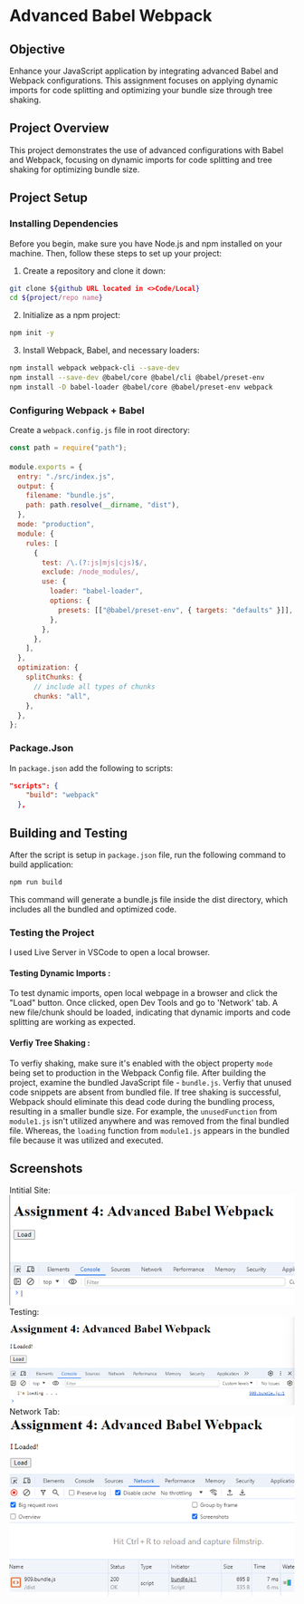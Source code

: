 # Advanced Babel Webpack

## Objective

Enhance your JavaScript application by integrating advanced Babel and Webpack configurations. This assignment focuses on applying dynamic imports for code splitting and optimizing your bundle size through tree shaking.

## Project Overview

This project demonstrates the use of advanced configurations with Babel and Webpack, focusing on dynamic imports for code splitting and tree shaking for optimizing bundle size.

## Project Setup

### Installing Dependencies

Before you begin, make sure you have Node.js and npm installed on your machine. Then, follow these steps to set up your project:

1. Create a repository and clone it down:

```bash
git clone ${github URL located in <>Code/Local}
cd ${project/repo name}
```

2. Initialize as a npm project:

```bash
npm init -y
```

3. Install Webpack, Babel, and necessary loaders:

```bash
npm install webpack webpack-cli --save-dev
npm install --save-dev @babel/core @babel/cli @babel/preset-env
npm install -D babel-loader @babel/core @babel/preset-env webpack

```

### Configuring Webpack + Babel

Create a `webpack.config.js` file in root directory:

```js
const path = require("path");

module.exports = {
  entry: "./src/index.js",
  output: {
    filename: "bundle.js",
    path: path.resolve(__dirname, "dist"),
  },
  mode: "production",
  module: {
    rules: [
      {
        test: /\.(?:js|mjs|cjs)$/,
        exclude: /node_modules/,
        use: {
          loader: "babel-loader",
          options: {
            presets: [["@babel/preset-env", { targets: "defaults" }]],
          },
        },
      },
    ],
  },
  optimization: {
    splitChunks: {
      // include all types of chunks
      chunks: "all",
    },
  },
};
```

### Package.Json

In `package.json` add the following to scripts:

```json
"scripts": {
    "build": "webpack"
  },
```

## Building and Testing

After the script is setup in `package.json` file, run the following command to build application:

```bash
npm run build
```

This command will generate a bundle.js file inside the dist directory, which includes all the bundled and optimized code.

### Testing the Project

I used Live Server in VSCode to open a local browser.

#### **Testing Dynamic Imports :**

To test dynamic imports, open local webpage in a browser and click the "Load" button. Once clicked, open Dev Tools and go to 'Network' tab. A new file/chunk should be loaded, indicating that dynamic imports and code splitting are working as expected.

#### **Verfiy Tree Shaking :**

To verfiy shaking, make sure it's enabled with the object property `mode` being set to production in the Webpack Config file. After building the project, examine the bundled JavaScript file - `bundle.js`. Verfiy that unused code snippets are absent from bundled file. If tree shaking is successful, Webpack should eliminate this dead code during the bundling process, resulting in a smaller bundle size. For example, the `unusedFunction` from `module1.js` isn't utilized anywhere and was removed from the final bundled file. Whereas, the `loading` function from `module1.js` appears in the bundled file because it was utilized and executed.

## Screenshots

Intitial Site:  
![alt text](image.png)  
Testing:  
![alt text](image-1.png)
Network Tab:  
![alt text](image-2.png)
